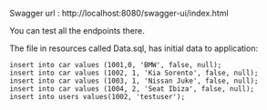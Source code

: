 Swagger url :
http://localhost:8080/swagger-ui/index.html

You can test all the endpoints there.

The file in resources called Data.sql, has initial data to application:

```
insert into car values (1001,0, 'BMW', false, null);
insert into car values (1002, 1, 'Kia Sorento', false, null);
insert into car values (1003, 1, 'Nissan Juke', false, null);
insert into car values (1004, 2, 'Seat Ibiza', false, null);
insert into users values(1002, 'testuser');
```